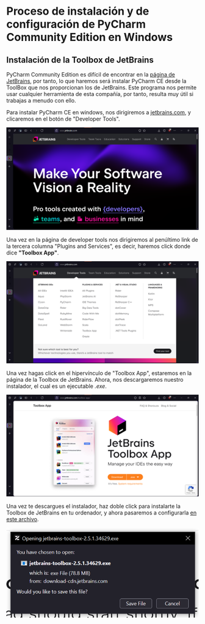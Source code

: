 # Proceso de instalación y de configuración de PyCharm Community Edition en Windows

## Instalación de la Toolbox de JetBrains

PyCharm Community Edition es difícil de encontrar en la [página de JetBrains](https://jetbrains.com), por tanto, lo que haremos será instalar PyCharm CE desde la ToolBox que nos proporcionan los de JetBrains. Este programa nos permite usar cualquier herramienta de esta compañía, por tanto, resulta muy útil si trabajas a menudo con ello.

Para instalar PyCharm CE en windows, nos dirigiremos a [jetbrains.com](https://jetbrains.com), y clicaremos en el botón de "Developer Tools".

<img src="../../img/jb/page/jetbrainshomepage.png" alt="pycharm" width="750"/>

Una vez en la página de developer tools nos dirigiremos al penúltimo link de la tercera columna "Plugins and Services", es decir, haremos click donde dice **"Toolbox App"**.

<img src="../../img/jb/page/jetbrainsdevtoolsmenu.png" alt="pycharm" width="750"/>

Una vez hagas click en el hipervínculo de "Toolbox App", estaremos en la página de la Toolbox de JetBrains. Ahora, nos descargaremos nuestro instalador, el cual es un ejecutable *.exe*.

<img src="../../img/jb/page/toolboxapphomepage.png" alt="pycharm" width="750"/>

Una vez te descargues el instalador, haz doble click para instalarte la Toolbox de JetBrains en tu ordenador, y ahora pasaremos a configurarla [en este archivo](conf.md#).

<img src="../../img/jb/page/downloadexe.png" alt="pycharm" width="750"/>
